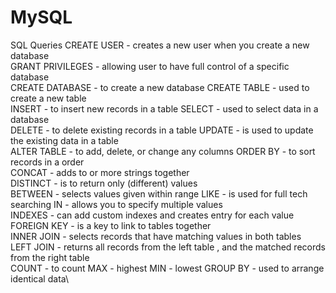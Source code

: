 # MySQL

SQL Queries
 	 CREATE USER - creates a new user when you create a new database \
    GRANT PRIVILEGES - allowing user to have full control of a specific database \
    CREATE DATABASE - to create a new database CREATE TABLE - used to create a new table \
    INSERT - to insert new records in a table SELECT - used to select data in a database\
    DELETE - to delete existing records in a table UPDATE - is used to update the existing data in a table\
    ALTER TABLE - to add, delete, or change any columns ORDER BY - to sort records in a order\
    CONCAT - adds to or more strings together \
    DISTINCT - is to return only (different) values \
    BETWEEN - selects values given within range LIKE - is used for full tech searching IN - allows you to specify multiple values\
    INDEXES - can add custom indexes and creates entry for each value FOREIGN KEY - is a key to link to tables together\
    INNER JOIN - selects records that have matching values in both tables \
    LEFT JOIN - returns all records from the left table , and the matched records from the right table \
    COUNT -  to count MAX - highest MIN - lowest GROUP BY - used to arrange identical data\
